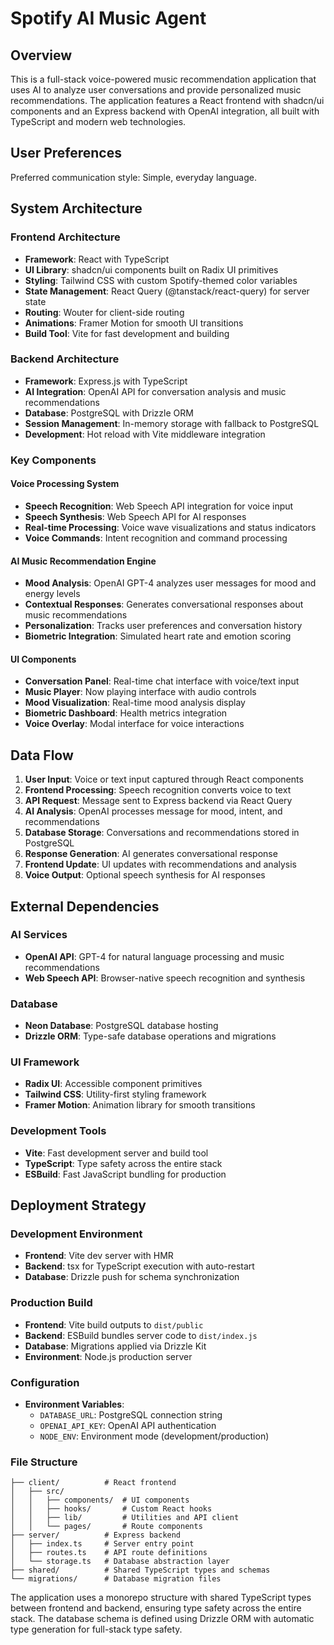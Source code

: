 # Spotify AI Music Agent

## Overview

This is a full-stack voice-powered music recommendation application that uses AI to analyze user conversations and provide personalized music recommendations. The application features a React frontend with shadcn/ui components and an Express backend with OpenAI integration, all built with TypeScript and modern web technologies.

## User Preferences

Preferred communication style: Simple, everyday language.

## System Architecture

### Frontend Architecture
- **Framework**: React with TypeScript
- **UI Library**: shadcn/ui components built on Radix UI primitives
- **Styling**: Tailwind CSS with custom Spotify-themed color variables
- **State Management**: React Query (@tanstack/react-query) for server state
- **Routing**: Wouter for client-side routing
- **Animations**: Framer Motion for smooth UI transitions
- **Build Tool**: Vite for fast development and building

### Backend Architecture
- **Framework**: Express.js with TypeScript
- **AI Integration**: OpenAI API for conversation analysis and music recommendations
- **Database**: PostgreSQL with Drizzle ORM
- **Session Management**: In-memory storage with fallback to PostgreSQL
- **Development**: Hot reload with Vite middleware integration

### Key Components

#### Voice Processing System
- **Speech Recognition**: Web Speech API integration for voice input
- **Speech Synthesis**: Web Speech API for AI responses
- **Real-time Processing**: Voice wave visualizations and status indicators
- **Voice Commands**: Intent recognition and command processing

#### AI Music Recommendation Engine
- **Mood Analysis**: OpenAI GPT-4 analyzes user messages for mood and energy levels
- **Contextual Responses**: Generates conversational responses about music recommendations
- **Personalization**: Tracks user preferences and conversation history
- **Biometric Integration**: Simulated heart rate and emotion scoring

#### UI Components
- **Conversation Panel**: Real-time chat interface with voice/text input
- **Music Player**: Now playing interface with audio controls
- **Mood Visualization**: Real-time mood analysis display
- **Biometric Dashboard**: Health metrics integration
- **Voice Overlay**: Modal interface for voice interactions

## Data Flow

1. **User Input**: Voice or text input captured through React components
2. **Frontend Processing**: Speech recognition converts voice to text
3. **API Request**: Message sent to Express backend via React Query
4. **AI Analysis**: OpenAI processes message for mood, intent, and recommendations
5. **Database Storage**: Conversations and recommendations stored in PostgreSQL
6. **Response Generation**: AI generates conversational response
7. **Frontend Update**: UI updates with recommendations and analysis
8. **Voice Output**: Optional speech synthesis for AI responses

## External Dependencies

### AI Services
- **OpenAI API**: GPT-4 for natural language processing and music recommendations
- **Web Speech API**: Browser-native speech recognition and synthesis

### Database
- **Neon Database**: PostgreSQL database hosting
- **Drizzle ORM**: Type-safe database operations and migrations

### UI Framework
- **Radix UI**: Accessible component primitives
- **Tailwind CSS**: Utility-first styling framework
- **Framer Motion**: Animation library for smooth transitions

### Development Tools
- **Vite**: Fast development server and build tool
- **TypeScript**: Type safety across the entire stack
- **ESBuild**: Fast JavaScript bundling for production

## Deployment Strategy

### Development Environment
- **Frontend**: Vite dev server with HMR
- **Backend**: tsx for TypeScript execution with auto-restart
- **Database**: Drizzle push for schema synchronization

### Production Build
- **Frontend**: Vite build outputs to `dist/public`
- **Backend**: ESBuild bundles server code to `dist/index.js`
- **Database**: Migrations applied via Drizzle Kit
- **Environment**: Node.js production server

### Configuration
- **Environment Variables**: 
  - `DATABASE_URL`: PostgreSQL connection string
  - `OPENAI_API_KEY`: OpenAI API authentication
  - `NODE_ENV`: Environment mode (development/production)

### File Structure
```
├── client/          # React frontend
│   ├── src/
│   │   ├── components/  # UI components
│   │   ├── hooks/       # Custom React hooks
│   │   ├── lib/         # Utilities and API client
│   │   └── pages/       # Route components
├── server/          # Express backend
│   ├── index.ts     # Server entry point
│   ├── routes.ts    # API route definitions
│   └── storage.ts   # Database abstraction layer
├── shared/          # Shared TypeScript types and schemas
└── migrations/      # Database migration files
```

The application uses a monorepo structure with shared TypeScript types between frontend and backend, ensuring type safety across the entire stack. The database schema is defined using Drizzle ORM with automatic type generation for full-stack type safety.